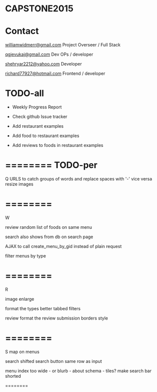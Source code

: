 # CAPSTONE2015

# Contact

  williamwidmerr@gmail.com  Project Overseer / Full Stack

  qgjevukaj@gmail.com Dev OPs / developer
  
  shehryar2212@yahoo.com Developer
  
  richard77927@hotmail.com Frontend / developer

# TODO-all 

- Weekly Progress Report

- Check github Issue tracker

- Add restaurant examples
- Add food to restaurant examples
- Add reviews to foods in restaurant examples 

========
TODO-per
========
Q
URLS to catch groups of words and replace spaces with '-' vice versa
resize images

========
========
W

  review
random list of foods on same menu

search also shows from db on search page 

AJAX to call create_menu_by_gid instead of plain request

filter menus by type

========
========
R

image enlarge

format the types better
tabbed filters

  review
format the review submission
borders style

========
========
S
map on menus
 
   search
shifted search button same row as input
  
  menu index
too wide - or blurb - about schema - tiles?
make search bar shorted

========





  


